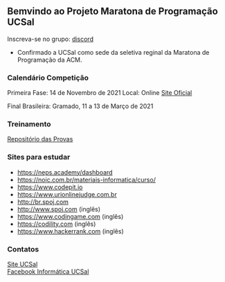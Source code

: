 ## Bemvindo ao Projeto Maratona de Programação UCSal

Inscreva-se no grupo: [discord](https://discord.gg/NJ9xRDfWb3)

- Confirmado a UCSal como sede da seletiva reginal da Maratona de Programação da ACM.

### Calendário Competição

Primeira Fase: 14 de Novembro de 2021
Local: Online
[Site Oficial](http://maratona.sbc.org.br/)   

Final Brasileira: Gramado, 11 a 13 de Março de 2021

### Treinamento

[Repositório das Provas ](https://github.com/ucsal/competicoes)

### Sites para estudar
- https://neps.academy/dashboard
- https://noic.com.br/materiais-informatica/curso/
- https://www.codepit.io
- https://www.urionlinejudge.com.br
- http://br.spoj.com
- http://www.spoj.com (inglês)
- https://www.codingame.com (inglês)
- https://codility.com (inglês)
- https://www.hackerrank.com (inglês)

### Contatos
[Site UCSal](http://www.ucsal.br)   
[Facebook Informática UCSal](https://www.facebook.com/infoucsal/)   

